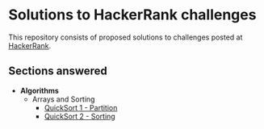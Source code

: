 # Solutions to HackerRank challenges

This repository consists of proposed solutions to challenges posted at [HackerRank](www.hackerrank.com).

## Sections answered

* **Algorithms**
  * Arrays and Sorting
    * [QuickSort 1 - Partition](https://github.com/w1nston/HackerRank/blob/master/Algorithms/ArraysAndSorting/QuickSort1-Partition/Solution.java)
	* [QuickSort 2 - Sorting](https://github.com/w1nston/HackerRank/blob/master/Algorithms/ArraysAndSorting/QuickSort2-Sorting/Solution.java)
